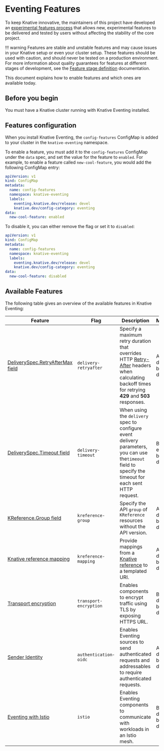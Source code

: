 # Eventing Features

To keep Knative innovative, the maintainers of this project have developed an
[experimental features process](https://github.com/knative/eventing/blob/main/docs/experimental-features.md)
that allows new, experimental features to be delivered and tested by users
without affecting the stability of the core project.

<!--TODO: Add note about HOW / where users can provide feedback, otherwise there's not much point mentioning that-->

!!! warning
    Features are stable and unstable features and may cause issues in your Knative setup or even your cluster
    setup.
    These features should be used with caution, and should never be tested on a production environment.
    For more
    information about quality guarantees for features at different stages of
    development, see the
    [Feature stage definition](https://github.com/knative/eventing/blob/main/docs/experimental-features.md#stage-definition)
    documentation.

This document explains how to enable features and which ones are available today.

## Before you begin

You must have a Knative cluster running with Knative Eventing installed.

## Features configuration

When you install Knative Eventing, the `config-features` ConfigMap is added to
your cluster in the `knative-eventing` namespace.

To enable a feature, you must add it to the `config-features` ConfigMap
under the `data` spec, and set the value for the feature to `enabled`. For
example, to enable a feature called `new-cool-feature`, you would add the
following ConfigMap entry:

```yaml
apiVersion: v1
kind: ConfigMap
metadata:
  name: config-features
  namespace: knative-eventing
  labels:
    eventing.knative.dev/release: devel
    knative.dev/config-category: eventing
data:
  new-cool-feature: enabled
```

To disable it, you can either remove the flag or set it to `disabled`:

```yaml
apiVersion: v1
kind: ConfigMap
metadata:
  name: config-features
  namespace: knative-eventing
  labels:
    eventing.knative.dev/release: devel
    knative.dev/config-category: eventing
data:
  new-cool-feature: disabled
```

## Available Features

The following table gives an overview of the available features in
Knative Eventing:

| Feature                                                    | Flag                   | Description                                                                                                                                                                                                        | Maturity                   |
|------------------------------------------------------------|------------------------|--------------------------------------------------------------------------------------------------------------------------------------------------------------------------------------------------------------------|----------------------------|
| [DeliverySpec.RetryAfterMax field](delivery-retryafter.md) | `delivery-retryafter`  | Specify a maximum retry duration that overrides HTTP [Retry-After](https://datatracker.ietf.org/doc/html/rfc7231#section-7.1.3) headers when calculating backoff times for retrying **429** and **503** responses. | Alpha, disabled by default |
| [DeliverySpec.Timeout field](delivery-timeout.md)          | `delivery-timeout`     | When using the `delivery` spec to configure event delivery parameters, you can use  the`timeout` field to specify the timeout for each sent HTTP request.                                                          | Beta, enabled by default   |
| [KReference.Group field](kreference-group.md)              | `kreference-group`     | Specify the API `group` of `KReference` resources without the API version.                                                                                                                                         | Alpha, disabled by default |
| [Knative reference mapping](kreference-mapping.md)         | `kreference-mapping`   | Provide mappings from a [Knative reference](https://github.com/knative/specs/blob/main/specs/eventing/overview.md#destination) to a templated URI.                                                                 | Alpha, disabled by default |
| [Transport encryption](transport-encryption.md)            | `transport-encryption` | Enables components to encrypt traffic using TLS by exposing HTTPS URL.                                                                                                                                             | Beta, disabled by default  |
| [Sender Identity](sender-identity.md)                      | `authentication-oidc`  | Enables Eventing sources to send authenticated requests and addressables to require authenticated requests.                                                                                                        | Alpha, disabled by default |
| [Eventing with Istio](istio-integration.md)                | `istio`                | Enables Eventing components to communicate with workloads in an Istio mesh.                                                                                                                                        | Beta, disabled by default  |
